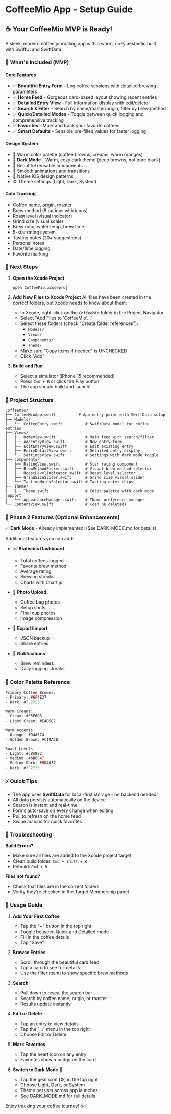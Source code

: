 # CoffeeMio App - Setup Guide

## ☕️ Your CoffeeMio MVP is Ready!

A sleek, modern coffee journaling app with a warm, cozy aesthetic built with SwiftUI and SwiftData.

### 🎨 What's Included (MVP)

#### Core Features
- ✅ **Beautiful Entry Form** - Log coffee sessions with detailed brewing parameters
- ✅ **Home Feed** - Gorgeous card-based layout showing recent entries
- ✅ **Detailed Entry View** - Full information display with edit/delete
- ✅ **Search & Filter** - Search by name/roaster/origin, filter by brew method
- ✅ **Quick/Detailed Modes** - Toggle between quick logging and comprehensive tracking
- ✅ **Favorites** - Mark and track your favorite coffees
- ✅ **Smart Defaults** - Sensible pre-filled values for faster logging

#### Design System
- 🎨 Warm color palette (coffee browns, creams, warm oranges)
- 🌙 **Dark Mode** - Warm, cozy dark theme (deep browns, not pure black)
- 🎯 Beautiful reusable components
- 💫 Smooth animations and transitions
- 📱 Native iOS design patterns
- ⚙️ Theme settings (Light, Dark, System)

#### Data Tracking
- Coffee name, origin, roaster
- Brew method (9 options with icons)
- Roast level (visual indicator)
- Grind size (visual scale)
- Brew ratio, water temp, brew time
- 5-star rating system
- Tasting notes (20+ suggestions)
- Personal notes
- Date/time logging
- Favorite marking

### 🚀 Next Steps

1. **Open the Xcode Project**
   ```bash
   open CoffeeMio.xcodeproj
   ```

2. **Add New Files to Xcode Project**
   All files have been created in the correct folders, but Xcode needs to know about them:

   - In Xcode, right-click on the `CoffeeMio` folder in the Project Navigator
   - Select "Add Files to 'CoffeeMio'..."
   - Select these folders (check "Create folder references"):
     - `Models/`
     - `Views/`
     - `Components/`
     - `Theme/`
   - Make sure "Copy items if needed" is UNCHECKED
   - Click "Add"

3. **Build and Run**
   - Select a simulator (iPhone 15 recommended)
   - Press `Cmd + R` or click the Play button
   - The app should build and launch!

### 📁 Project Structure

```
CoffeeMio/
├── CoffeeMioApp.swift          # App entry point with SwiftData setup
├── Models/
│   └── CoffeeEntry.swift          # SwiftData model for coffee entries
├── Views/
│   ├── HomeView.swift             # Main feed with search/filter
│   ├── AddEntryView.swift         # New entry form
│   ├── EditEntryView.swift        # Edit existing entry
│   ├── EntryDetailView.swift      # Detailed entry display
│   └── SettingsView.swift         # Settings with dark mode toggle
├── Components/
│   ├── RatingView.swift           # Star rating component
│   ├── BrewMethodPicker.swift     # Visual brew method selector
│   ├── RoastLevelIndicator.swift  # Roast level selector
│   ├── GrindSizeSlider.swift      # Grind size visual slider
│   └── TastingNotesSelector.swift # Tasting notes chips
├── Theme/
│   ├── Theme.swift                # Color palette with dark mode support
│   └── AppearanceManager.swift    # Theme preference manager
└── ContentView.swift              # (can be deleted)
```

### 🎯 Phase 2 Features (Optional Enhancements)

✅ **Dark Mode** - Already implemented! (See DARK_MODE.md for details)

Additional features you can add:

- 📊 **Statistics Dashboard**
  - Total coffees logged
  - Favorite brew method
  - Average rating
  - Brewing streaks
  - Charts with Chart.js

- 📸 **Photo Upload**
  - Coffee bag photos
  - Setup shots
  - Final cup photos
  - Image compression

- 💾 **Export/Import**
  - JSON backup
  - Share entries

- 🔔 **Notifications**
  - Brew reminders
  - Daily logging streaks

### 🎨 Color Palette Reference

```swift
Primary Coffee Browns:
- Primary: #6F4E37
- Dark: #3E2723

Warm Creams:
- Cream: #F5E6D3
- Light Cream: #E4D5C7

Warm Accents:
- Orange: #D4A574
- Golden Brown: #C19A6B

Roast Levels:
- Light: #C8A882
- Medium: #8B6F47
- Medium-Dark: #5D4037
- Dark: #3E2723
```

### ⚡️ Quick Tips

- The app uses **SwiftData** for local-first storage - no backend needed!
- All data persists automatically on the device
- Search is instant and real-time
- Forms auto-save on every change when editing
- Pull to refresh on the home feed
- Swipe actions for quick favorites

### 🐛 Troubleshooting

**Build Errors?**
- Make sure all files are added to the Xcode project target
- Clean build folder: `Cmd + Shift + K`
- Rebuild: `Cmd + B`

**Files not found?**
- Check that files are in the correct folders
- Verify they're checked in the Target Membership panel

### 📖 Usage Guide

1. **Add Your First Coffee**
   - Tap the "+" button in the top right
   - Toggle between Quick and Detailed mode
   - Fill in the coffee details
   - Tap "Save"

2. **Browse Entries**
   - Scroll through the beautiful card feed
   - Tap a card to see full details
   - Use the filter menu to show specific brew methods

3. **Search**
   - Pull down to reveal the search bar
   - Search by coffee name, origin, or roaster
   - Results update instantly

4. **Edit or Delete**
   - Tap an entry to view details
   - Tap the "..." menu in the top right
   - Choose Edit or Delete

5. **Mark Favorites**
   - Tap the heart icon on any entry
   - Favorites show a badge on the card

6. **Switch to Dark Mode** 🌙
   - Tap the gear icon (⚙️) in the top right
   - Choose Light, Dark, or System
   - Theme persists across app launches
   - See DARK_MODE.md for full details

Enjoy tracking your coffee journey! ☕️✨
